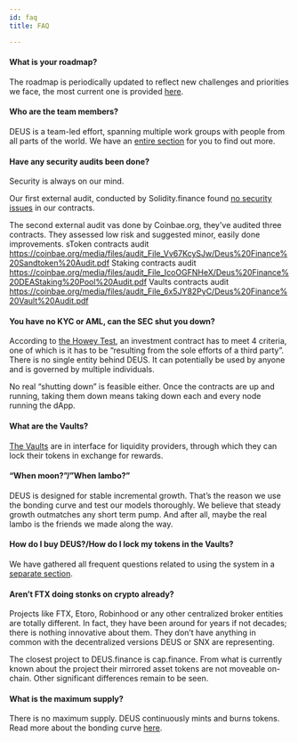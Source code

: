 ```yaml
---
id: faq
title: FAQ

---
```

#### What is your roadmap?
The roadmap is periodically updated to reflect new challenges and priorities we face, the most current one is provided [here](roadmap.md).

#### Who are the team members?
DEUS is a team-led effort, spanning multiple work groups with people from all parts of the world. We have an [entire section](https://wiki.deus.finance/docs/dao) for you to find out more.

#### Have any security audits been done?
Security is always on our mind.

Our first external audit, conducted by Solidity.finance found [no security issues](https://twitter.com/DeusDao/status/1329439248399921154) in our contracts. 

The second external audit vas done by Coinbae.org, they've audited three contracts. They assessed low risk and suggested minor, easily done improvements.
sToken contracts audit https://coinbae.org/media/files/audit_File_Vv67KcySJw/Deus%20Finance%20Sandtoken%20Audit.pdf
Staking contracts audit https://coinbae.org/media/files/audit_File_IcoOGFNHeX/Deus%20Finance%20DEAStaking%20Pool%20Audit.pdf
Vaults contracts audit https://coinbae.org/media/files/audit_File_6x5JY82PyC/Deus%20Finance%20Vault%20Audit.pdf

#### You have no KYC or AML, can the SEC shut you down?
According to [the Howey Test](https://medium.com/hackernoon/ethereum-security-sec-a145d638f5aa), an investment contract has to meet 4 criteria, one of which is it has to be “resulting from the sole efforts of a third party”. There is no single entity behind DEUS. It can potentially be used by anyone and is governed by multiple individuals. 

No real “shutting down” is feasible either. Once the contracts are up and running, taking them down means taking down each and every node running the dApp.

#### What are the Vaults?
[The Vaults](vaults.md) are in interface for liquidity providers, through which they can lock their tokens in exchange for rewards.

#### “When moon?”/”When lambo?”
DEUS is designed for stable incremental growth. That’s the reason we use the bonding curve and test our models thoroughly. We believe that steady growth outmatches any short term pump. And after all, maybe the real lambo is the friends we made along the way.

#### How do I buy DEUS?/How do I lock my tokens in the Vaults?
We have gathered all frequent questions related to using the system in a [separate section](troubleshooting.md).

#### Aren’t FTX doing stonks on crypto already?
Projects like FTX, Etoro, Robinhood or any other centralized broker entities are totally different. In fact, they have been around for years if not decades; there is nothing innovative about them. They don’t have anything in common with the decentralized versions DEUS or SNX are representing.

The closest project to DEUS.finance is cap.finance. From what is currently known about the project their mirrored asset tokens are not moveable on-chain. Other significant differences remain to be seen.

#### What is the maximum supply?
There is no maximum supply. DEUS continuously mints and burns tokens. Read more about the bonding curve [here](deus.md).
